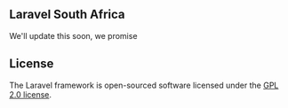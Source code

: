 ## Laravel South Africa

We'll update this soon, we promise

## License

The Laravel framework is open-sourced software licensed under the [GPL 2.0 license](https://opensource.org/licenses/GPL-2.0).
